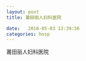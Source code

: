 ```yaml
--- 
layout: post 
title: 莆田丽人妇科医院

date:   2016-05-03 13:39:56 
categories: hosp 
--- 
```

   
莆田丽人妇科医院

